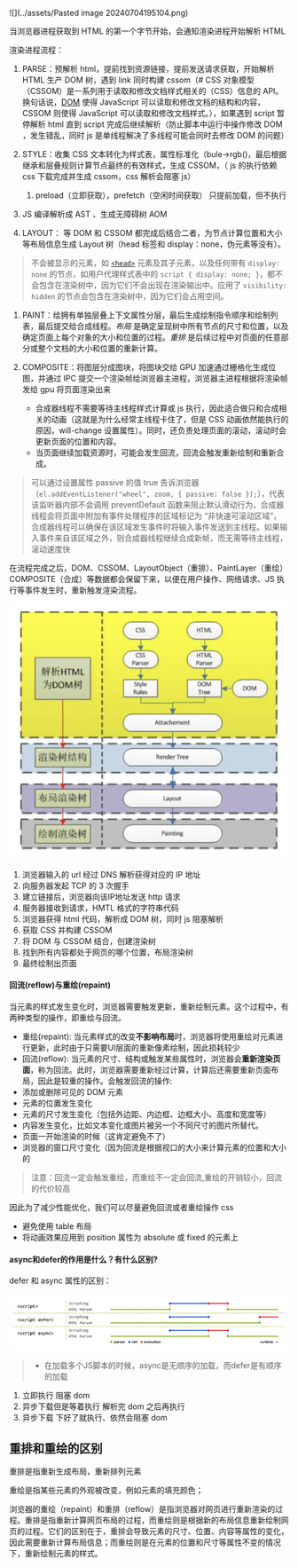 ![](../assets/Pasted image 20240704195104.png)

当浏览器进程获取到 HTML 的第一个字节开始，会通知渲染进程开始解析 HTML

渲染进程流程：

1. PARSE：预解析 html，提前找到资源链接，提前发送请求获取，开始解析 HTML 生产 DOM 树，遇到 link 同时构建 cssom（# CSS 对象模型（CSSOM）是一系列用于读取和修改文档样式相关的（CSS）信息的 API。换句话说，[DOM](https://developer.mozilla.org/zh-CN/docs/Web/API/Document_Object_Model) 使得 JavaScript 可以读取和修改文档的结构和内容，CSSOM 则使得 JavaScript 可以读取和修改文档样式。），如果遇到 script 暂停解析 html 直到 script 完成后继续解析（防止脚本中运行中操作修改 DOM ，发生错乱，同时 js 是单线程解决了多线程可能会同时去修改 DOM 的问题）

2. STYLE：收集 CSS 文本转化为样式表，属性标准化（bule->rgb()，最后根据继承和层叠规则计算节点最终的有效样式，生成 CSSOM，（ js 的执行依赖 css 下载完成并生成 cssom，css 解析会阻塞 js）

	1. preload（立即获取），prefetch（空闲时间获取） 只提前加载，但不执行
3. JS 编译解析成 AST 、生成无障碍树 AOM

2. LAYOUT： 等 DOM 和 CSSOM 都完成后结合二者，为节点计算位置和大小等布局信息生成 Layout 树（head 标签和 display：none，伪元素等没有）。

> 不会被显示的元素，如 [`<head>`](https://developer.mozilla.org/zh-CN/docs/Web/HTML/Element/head) 元素及其子元素，以及任何带有 `display: none` 的节点，如用户代理样式表中的 `script { display: none; }`，都不会包含在渲染树中，因为它们不会出现在渲染输出中。应用了 `visibility: hidden` 的节点会包含在渲染树中，因为它们会占用空间。


1. PAINT：给拥有单独层叠上下文属性分层，最后生成绘制指令顺序和绘制列表，最后提交给合成线程。_布局_ 是确定呈现树中所有节点的尺寸和位置，以及确定页面上每个对象的大小和位置的过程。_重排_ 是后续过程中对页面的任意部分或整个文档的大小和位置的重新计算。

2. COMPOSITE：将图层分成图块，将图块交给 GPU 加速通过栅格化生成位图，并通过 IPC 提交一个渲染帧给浏览器主进程，浏览器主进程根据将渲染帧发给 gpu 将页面渲染出来

	- 合成器线程不需要等待主线程样式计算或 js 执行，因此适合做只和合成相关的动画（这就是为什么经常主线程卡住了，但是 CSS 动画依然能执行的原因，will-change 设置属性）。同时，还负责处理页面的滚动，滚动时会更新页面的位置和内容。
	- 当页面继续加载资源时，可能会发生回流，回流会触发重新绘制和重新合成。

> 可以通过设置属性 passive 的值 true 告诉浏览器（`el.addEventListener("wheel", zoom, { passive: false });`），代表该监听器内部不会调用 preventDefault 函数来阻止默认滑动行为，合成器线程会将页面中附加有事件处理程序的区域标记为 “非快速可滚动区域”，合成器线程可以确保在该区域发生事件时将输入事件发送到主线程。如果输入事件来自该区域之外，则合成器线程继续合成新帧，而无需等待主线程，滚动速度快

  

在流程完成之后，DOM、CSSOM、LayoutObject（重排）、PaintLayer（重绘） COMPOSITE（合成）等数据都会保留下来，以便在用户操作、网络请求、JS 执行等事件发生时，重新触发渲染流程。

![](../assets/浏览器渲染机制-20240704202355749.jpg)


1.  浏览器输入的 url 经过 DNS 解析获得对应的 IP 地址
2. 向服务器发起 TCP 的 3 次握手
3. 建立链接后，浏览器向该IP地址发送 http 请求
4. 服务器接收到请求，HMTL 格式的字符串代码
5. 浏览器获得 html 代码，解析成 DOM 树，同时 js 阻塞解析
6. 获取 CSS 并构建 CSSOM
7. 将 DOM 与 CSSOM 结合，创建渲染树
8. 找到所有内容都处于网页的哪个位置，布局渲染树
9. 最终绘制出页面


#### 回流(reflow)与重绘(repaint)

当元素的样式发生变化时，浏览器需要触发更新，重新绘制元素。这个过程中，有两种类型的操作，即重绘与回流。

- 重绘(repaint): 当元素样式的改变**不影响布局**时，浏览器将使用重绘对元素进行更新，此时由于只需要UI层面的重新像素绘制，因此损耗较少
- 回流(reflow): 当元素的尺寸、结构或触发某些属性时，浏览器会**重新渲染页面**，称为回流。此时，浏览器需要重新经过计算，计算后还需要重新页面布局，因此是较重的操作。会触发回流的操作:
- 添加或删除可见的 DOM 元素
- 元素的位置发生变化
- 元素的尺寸发生变化（包括外边距、内边框、边框大小、高度和宽度等）
- 内容发生变化，比如文本变化或图片被另一个不同尺寸的图片所替代。
- 页面一开始渲染的时候（这肯定避免不了）
- 浏览器的窗口尺寸变化（因为回流是根据视口的大小来计算元素的位置和大小的

> 注意：回流一定会触发重绘，而重绘不一定会回流,重绘的开销较小，回流的代价较高

因此为了减少性能优化，我们可以尽量避免回流或者重绘操作 css

- 避免使用 table 布局
- 将动画效果应用到 position 属性为 absolute 或 fixed 的元素上


#### async和defer的作用是什么？有什么区别?

defer 和 async 属性的区别：

![](../assets/浏览器渲染机制-20240704202623192.jpg)

> - 在加载多个JS脚本的时候，async是无顺序的加载，而defer是有顺序的加载

1. 立即执行 阻塞 dom
2. 异步下载但是等着执行 解析完 dom 之后再执行
3. 异步下载 下好了就执行、依然会阻塞 dom


## 重排和重绘的区别

重排是指重新生成布局，重新排列元素

重绘是指某些元素的外观被改变，例如元素的填充颜色；

浏览器的重绘（repaint）和重排（reflow）是指浏览器对网页进行重新渲染的过程。重排是指重新计算网页布局的过程，而重绘则是根据新的布局信息重新绘制网页的过程。它们的区别在于，重排会导致元素的尺寸、位置、内容等属性的变化，因此需要重新计算布局信息；而重绘则是在元素的位置和尺寸等属性不变的情况下，重新绘制元素的样式。